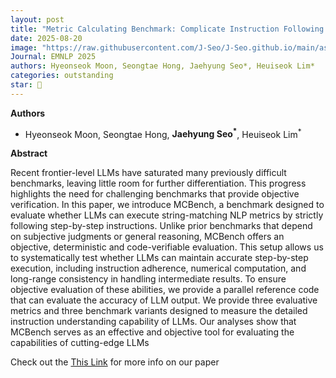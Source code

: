 ```yaml
---
layout: post
title: "Metric Calculating Benchmark: Complicate Instruction Following Benchmark for Large Language Models"
date: 2025-08-20
image: "https://raw.githubusercontent.com/J-Seo/J-Seo.github.io/main/assets/img/emnlp2025.png"
Journal: EMNLP 2025
authors: Hyeonseok Moon, Seongtae Hong, Jaehyung Seo*, Heuiseok Lim*
categories: outstanding
star: 🌟
---
```

**Authors**
- Hyeonseok Moon, Seongtae Hong, **Jaehyung Seo<sup>*</sup>**, Heuiseok Lim<sup>*</sup>

**Abstract**

Recent frontier-level LLMs have saturated many previously difficult benchmarks, leaving little room for further differentiation. This progress highlights the need for challenging benchmarks that provide objective verification. In this paper, we introduce MCBench, a benchmark designed to evaluate whether LLMs can execute string-matching NLP metrics by strictly following step-by-step instructions. Unlike prior benchmarks that depend on subjective judgments or general reasoning, MCBench offers an objective, deterministic and code-verifiable evaluation. This setup allows us to systematically test whether LLMs can maintain accurate step-by-step execution, including instruction adherence, numerical computation, and long-range consistency in handling intermediate results. To ensure objective evaluation of these abilities, we provide a parallel reference code that can evaluate the accuracy of LLM output. We provide three evaluative metrics and three benchmark variants designed to measure the detailed instruction understanding capability of LLMs. Our analyses show that MCBench serves as an effective and objective tool for evaluating the capabilities of cutting-edge LLMs

Check out the [This Link][DOI] for more info on our paper

[DOI]: TBD

